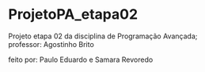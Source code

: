 # ProjetoPA_etapa02
Projeto etapa 02 da disciplina de Programação Avançada;  
professor: Agostinho Brito

feito por:
Paulo Eduardo e
Samara Revoredo

